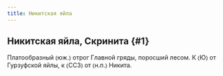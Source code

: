 ```yaml
---
title: Никитская яйла
---
```

## Никитская яйла, Скринита {#1}

Платообразный ⦅юж.⦆ отрог Главной гряды, поросший лесом. К ⦅Ю⦆ от Гурзуфской яйлы, к ⦅ССЗ⦆ от ⦅н.п.⦆ Никита.
